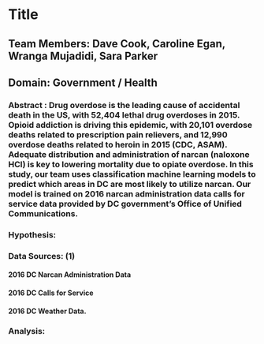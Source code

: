 
# Title

## Team Members:  Dave Cook, Caroline Egan, Wranga Mujadidi, Sara Parker

## Domain:  Government / Health

### Abstract :  Drug overdose is the leading cause of accidental death in the US, with 52,404 lethal drug overdoses in 2015. Opioid addiction is driving this epidemic, with 20,101 overdose deaths related to prescription pain relievers, and 12,990 overdose deaths related to heroin in 2015 (CDC, ASAM). Adequate distribution and administration of narcan (naloxone HCl) is key to lowering mortality due to opiate overdose. In this study, our team uses classification machine learning models to predict which areas in DC are most likely to utilize narcan. Our model is trained on 2016 narcan administration data calls for service data provided by DC government’s Office of Unified Communications.

### Hypothesis:  

### Data Sources:  (1) 
   #### 2016 DC Narcan Administration Data
   #### 2016 DC Calls for Service
   #### 2016 DC Weather Data. 
   
### Analysis:
   
